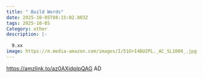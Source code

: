 ```yaml
---
title: " Build Words"
date: 2025-10-05T08:15:02.803Z
tags: 2025-10-05
Category: other
description: |-
  
  9.xx
image: https://m.media-amazon.com/images/I/51O+I4BU2PL._AC_SL1000_.jpg
---
```

https://amzlink.to/az0AXidpIpQAG
AD